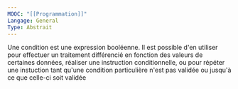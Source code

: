 ```yaml
---
MOOC: "[[Programmation]]"
Langage: General
Type: Abstrait
---
```

Une condition est une expression booléenne. Il est possible d'en utiliser pour effectuer un traitement différencié en fonction des valeurs de certaines données, réaliser une instruction conditionnelle, ou pour répéter une instuction tant qu'une condition particulière n'est pas validée ou jusqu'à ce que celle-ci soit validée